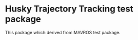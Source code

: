 Husky Trajectory Tracking test package
===================

This package which derived from MAVROS test package.